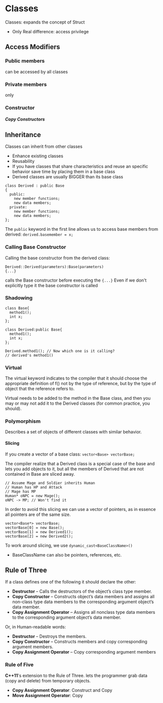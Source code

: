 # Classes
Classes: expands the concept of Struct
- Only Real difference: access privilege

## Access Modifiers
### Public members
can be accessed by all classes
### Private members
only
### Constructor
##### Copy Constructors

## Inheritance
Classes can inherit from other classes
- Enhance existing classes
- Reusability
- If you have classes that share characteristics and reuse an specific behavior save time by placing them in a base class
- Derived classes are usually BIGGER than its base class

```
class Derived : public Base
{
  public:
    new member functions;
    new data members;
  private:
    new member functions;
    new data members;
};
```
The `public`  keyword in the first line allows us to access base members from derived: `derived.basemember = x;`

### Calling Base Constructor
Calling the base constructor from the derived class:
```
Derived::Derived(parameters):Base(parameters)
{...}
```
calls the Base constructor before executing the `{...}`
Even if we don't explicitly type it the base constructor is called

### Shadowing
```
class Base{
  method1();
  int x;
};

class Derived:public Base{
  method1();
  int x;
};

Derived.method1(); // Now which one is it calling?
// derived's method1()
```

### Virtual

The virtual keyword indicates to the compiler that it should choose the appropriate definition of f() not by the type of reference, but by the type of object that the reference refers to.

Virtual needs to be added to the method in the
Base class, and then you may or may not add it
to the Derived classes (for common practice, you
  should).

### Polymorphism

Describes a set of objects of different classes with similar behavior.

#### Slicing

If you create a vector of a base class: `vector<Base> vectorBase;`

The compiler realize that a Derived class is a special case of the base and lets you add objects to it, but
all the members of Derived that are not contained in Base are sliced away.
```
// Assume Mage and Soldier inherits Human
// Human has HP and Attack
// Mage has MP
Human* oNPC = new Mage();
oNPC -> MP; // Won't find it
```
In order to avoid this slicing we can use a vector
of pointers, as in essence all pointers are of the
same size.
```
vector<Base*> vectorBase;
vectorBase[0] = new Base();
vectorBase[1] = new Derived1();
vectorBase[2] = new Derived2();
```
To work around slicing, we use `dynamic_cast<BaseClassName>()`
- BaseClassName can also be pointers, references, etc.

## Rule of Three

If a class defines one of the following it should declare the other:
- **Destructor** – Calls the destructors of the
object’s class type member.
- **Copy Constructor** – Constructs object’s data
members and assigns all non-class type data
members to the corresponding argument
object’s data member.
- **Copy Assignment Operator** – Assigns all nonclass
type data members to the corresponding
argument object’s data member.

Or, in Human-readable words:

- **Destructor** – Destroys the members.
- **Copy Constructor** – Constructs members and
copy corresponding argument members.
- **Copy Assignment Operator** – Copy
corresponding argument members

### Rule of Five

**C++11**'s extension to the Rule of Three. lets the programmer grab data (copy and delete) from temporary objects.

- **Copy Assignment Operator**: Construct and Copy
- **Move Assignment Operator**: Copy
